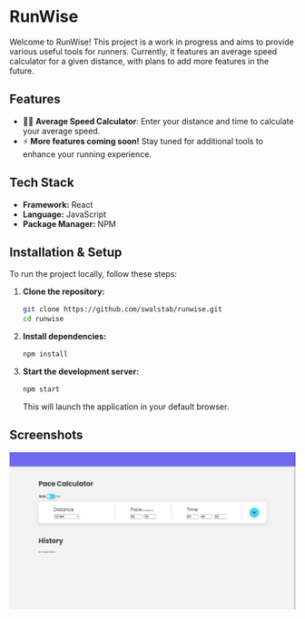 # RunWise

Welcome to RunWise! This project is a work in progress and aims to provide various useful tools for runners. Currently, it features an average speed calculator for a given distance, with plans to add more features in the future.

## Features

- 🏃‍♂️ **Average Speed Calculator**: Enter your distance and time to calculate your average speed.
- ⚡ **More features coming soon!** Stay tuned for additional tools to enhance your running experience.

## Tech Stack

- **Framework:** React
- **Language:** JavaScript
- **Package Manager:** NPM

## Installation & Setup

To run the project locally, follow these steps:

1. **Clone the repository:**

   ```sh
   git clone https://github.com/swalstab/runwise.git
   cd runwise
   ```

2. **Install dependencies:**

   ```sh
   npm install
   ```

3. **Start the development server:**
   ```sh
   npm start
   ```
   This will launch the application in your default browser.


## Screenshots

![](./docs/images/runwise_calculator.png)
